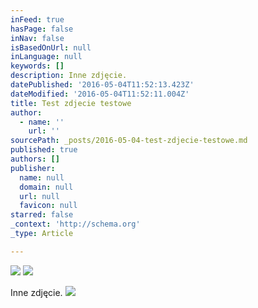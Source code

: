 ```yaml
---
inFeed: true
hasPage: false
inNav: false
isBasedOnUrl: null
inLanguage: null
keywords: []
description: Inne zdjęcie.
datePublished: '2016-05-04T11:52:13.423Z'
dateModified: '2016-05-04T11:52:11.004Z'
title: Test zdjecie testowe
author:
  - name: ''
    url: ''
sourcePath: _posts/2016-05-04-test-zdjecie-testowe.md
published: true
authors: []
publisher:
  name: null
  domain: null
  url: null
  favicon: null
starred: false
_context: 'http://schema.org'
_type: Article

---
```

![](https://the-grid-user-content.s3-us-west-2.amazonaws.com/ea98736a-6e17-4756-b26d-a5aabed1838a.jpg)
![](https://the-grid-user-content.s3-us-west-2.amazonaws.com/d10bc5e1-e618-4961-92ec-c00711adc21e.jpg)

Inne zdjęcie.
![](https://the-grid-user-content.s3-us-west-2.amazonaws.com/b9a56199-f189-4d6f-97be-f89b45303813.jpg)
